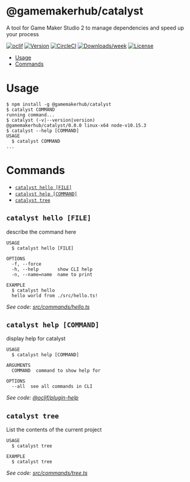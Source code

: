 @gamemakerhub/catalyst
======================

A tool for Game Maker Studio 2 to manage dependencies and speed up your process

[![oclif](https://img.shields.io/badge/cli-oclif-brightgreen.svg)](https://oclif.io)
[![Version](https://img.shields.io/npm/v/@gamemakerhub/catalyst.svg)](https://npmjs.org/package/@gamemakerhub/catalyst)
[![CircleCI](https://circleci.com/gh/GameMakerHub/Catalyst/tree/master.svg?style=svg)](https://circleci.com/gh/GameMakerHub/Catalyst/tree/master)
[![Downloads/week](https://img.shields.io/npm/dw/@gamemakerhub/catalyst.svg)](https://npmjs.org/package/@gamemakerhub/catalyst)
[![License](https://img.shields.io/npm/l/@gamemakerhub/catalyst.svg)](https://github.com/GameMakerHub/catalyst/blob/master/package.json)

<!-- toc -->
* [Usage](#usage)
* [Commands](#commands)
<!-- tocstop -->
# Usage
<!-- usage -->
```sh-session
$ npm install -g @gamemakerhub/catalyst
$ catalyst COMMAND
running command...
$ catalyst (-v|--version|version)
@gamemakerhub/catalyst/0.0.0 linux-x64 node-v10.15.3
$ catalyst --help [COMMAND]
USAGE
  $ catalyst COMMAND
...
```
<!-- usagestop -->
# Commands
<!-- commands -->
* [`catalyst hello [FILE]`](#catalyst-hello-file)
* [`catalyst help [COMMAND]`](#catalyst-help-command)
* [`catalyst tree`](#catalyst-tree)

## `catalyst hello [FILE]`

describe the command here

```
USAGE
  $ catalyst hello [FILE]

OPTIONS
  -f, --force
  -h, --help       show CLI help
  -n, --name=name  name to print

EXAMPLE
  $ catalyst hello
  hello world from ./src/hello.ts!
```

_See code: [src/commands/hello.ts](https://github.com/GameMakerHub/catalyst/blob/v0.0.0/src/commands/hello.ts)_

## `catalyst help [COMMAND]`

display help for catalyst

```
USAGE
  $ catalyst help [COMMAND]

ARGUMENTS
  COMMAND  command to show help for

OPTIONS
  --all  see all commands in CLI
```

_See code: [@oclif/plugin-help](https://github.com/oclif/plugin-help/blob/v2.1.6/src/commands/help.ts)_

## `catalyst tree`

List the contents of the current project

```
USAGE
  $ catalyst tree

EXAMPLE
  $ catalyst tree
```

_See code: [src/commands/tree.ts](https://github.com/GameMakerHub/catalyst/blob/v0.0.0/src/commands/tree.ts)_
<!-- commandsstop -->
